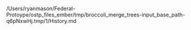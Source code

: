 /Users/ryanmason/Federal-Protoype/ostp_files_ember/tmp/broccoli_merge_trees-input_base_path-q6pNxwHj.tmp/1/History.md